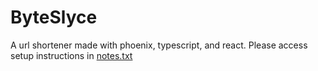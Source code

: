 # ByteSlyce

A url shortener made with phoenix, typescript, and react. 
Please access setup instructions in [notes.txt](./notes.txt)